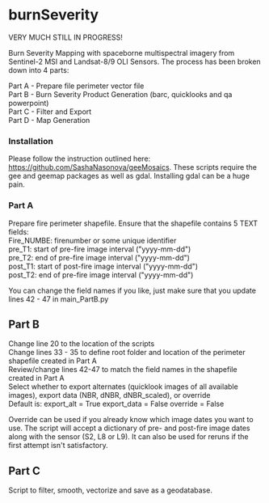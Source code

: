 # burnSeverity

VERY MUCH STILL IN PROGRESS!

Burn Severity Mapping with spaceborne multispectral imagery from Sentinel-2 MSI and Landsat-8/9 OLI Sensors.
The process has been broken down into 4 parts:  
    
Part A - Prepare file perimeter vector file  
Part B - Burn Severity Product Generation (barc, quicklooks and qa powerpoint)  
Part C - Filter and Export  
Part D - Map Generation  

### Installation
Please follow the instruction outlined here: https://github.com/SashaNasonova/geeMosaics. These scripts require the gee and geemap packages as well as gdal.
Installing gdal can be a huge pain. 

### Part A
Prepare fire perimeter shapefile. Ensure that the shapefile contains 5 TEXT fields:  
Fire_NUMBE: firenumber or some unique identifier   
pre_T1: start of pre-fire image interval ("yyyy-mm-dd")  
pre_T2: end of pre-fire image interval ("yyyy-mm-dd")  
post_T1: start of post-fire image interval ("yyyy-mm-dd")  
post_T2: end of pre-fire image interval ("yyyy-mm-dd")  

You can change the field names if you like, just make sure that you update lines 42 - 47 in main_PartB.py

## Part B
Change line 20 to the location of the scripts  
Change lines 33 - 35 to define root folder and location of the perimeter shapefile created in Part A  
Review/change lines 42-47 to match the field names in the shapefile created in Part A  
Select whether to export alternates (quicklook images of all available images), export data (NBR, dNBR, dNBR_scaled), or override  
Default is:
    export_alt = True
    export_data = False
    override = False

Override can be used if you already know which image dates you want to use. The script will accept a dictionary of pre- and post-fire image dates along
with the sensor (S2, L8 or L9). It can also be used for reruns if the first attempt isn't satisfactory.

## Part C
Script to filter, smooth, vectorize and save as a geodatabase. 
